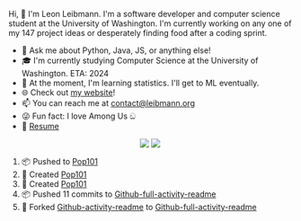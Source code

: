 Hi, 👋 I'm Leon Leibmann. I'm a software developer and computer science student at the University of Washington. I'm currently working on any one of my 147 project ideas or desperately finding food after a coding sprint.

- 💬 Ask me about Python, Java, JS, or anything else!
- 🎓 I'm currently studying Computer Science at the University of Washington. ETA: 2024
- 🌱 At the moment, I'm learning statistics. I'll get to ML eventually.
- 🌐 Check out [my website](https://leibmann.org)!
- 📫 You can reach me at [contact@leibmann.org](mailto:contact@leibmann.org)
- 😜 Fun fact: I love Among Us ඞ
- 📄 [Resume](https://leibmann.org/Leon_Leibmann_Resume.pdf)

<div align="middle">
<img align="top" src="https://github-readme-stats.vercel.app/api/top-langs/?username=Pop101&layout=compact&theme=transparent&hide_border=true&hide=css">
<img align="top" src="https://github-readme-stats.vercel.app/api?username=Pop101&show_icons=true&theme=transparent&hide_border=true&count_private=true&hide=issues,contribs">
</div>

<!--START_SECTION:activity-->
1. 📦 Pushed to [Pop101](https://github.com/Pop101/Pop101)
2. 🎉 Created [Pop101](https://github.com/Pop101/Pop101)
3. 🎉 Created [Pop101](https://github.com/Pop101/Pop101)
4. 📦 Pushed 11 commits to [Github-full-activity-readme](https://github.com/Pop101/github-full-activity-readme)
5. 🍴 Forked [Github-activity-readme](https://github.com/jamesgeorge007/github-activity-readme) to [Github-full-activity-readme](https://github.com/Pop101/github-full-activity-readme)
<!--END_SECTION:activity-->